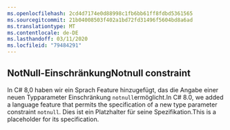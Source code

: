 ```yaml
---
ms.openlocfilehash: 2cd4d7174e0d88998c1fb6bb61ff8fdbd5361565
ms.sourcegitcommit: 21b04008503f402a1bd72fd31496f5604bd8a6ad
ms.translationtype: MT
ms.contentlocale: de-DE
ms.lasthandoff: 03/11/2020
ms.locfileid: "79484291"
---
```

## <a name="notnull-constraint"></a><span data-ttu-id="053ec-101">NotNull-Einschränkung</span><span class="sxs-lookup"><span data-stu-id="053ec-101">Notnull constraint</span></span>

<span data-ttu-id="053ec-102">In C# 8,0 haben wir ein Sprach Feature hinzugefügt, das die Angabe einer neuen Typparameter Einschränkung `notnull`ermöglicht.</span><span class="sxs-lookup"><span data-stu-id="053ec-102">In C# 8.0, we added a language feature that permits the specification of a new type parameter constraint `notnull`.</span></span> <span data-ttu-id="053ec-103">Dies ist ein Platzhalter für seine Spezifikation.</span><span class="sxs-lookup"><span data-stu-id="053ec-103">This is a placeholder for its specification.</span></span>
